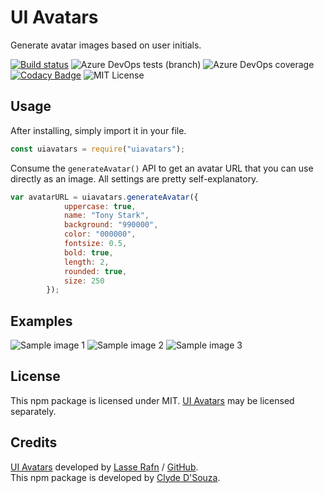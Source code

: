 # UI Avatars   
Generate avatar images based on user initials.  
    
[![Build status](https://clydedsouza.visualstudio.com/UI%20Avatars%20npm/_apis/build/status/UI%20Avatars%20Master)](https://clydedsouza.visualstudio.com/UI%20Avatars%20npm/_build/latest?definitionId=26) 
![Azure DevOps tests (branch)](https://img.shields.io/azure-devops/tests/clydedsouza/UI%20Avatars%20npm/26/master.svg) 
![Azure DevOps coverage](https://img.shields.io/azure-devops/coverage/clydedsouza/UI%20Avatars%20npm/26.svg) 
[![Codacy Badge](https://api.codacy.com/project/badge/Grade/6411dc46f633403d884210c8ec4839c5)](https://app.codacy.com/app/ClydeDz/uiavatars-npm?utm_source=github.com&utm_medium=referral&utm_content=ClydeDz/uiavatars-npm&utm_campaign=Badge_Grade_Dashboard) 
![MIT License](https://img.shields.io/static/v1.svg?label=📜%20License&message=MIT&color=informational)   

## Usage  
After installing, simply import it in your file. 

```javascript
const uiavatars = require("uiavatars");
```

Consume the `generateAvatar()` API to get an avatar URL that you can use directly as an image. All settings are pretty self-explanatory.

```javascript
var avatarURL = uiavatars.generateAvatar({
            uppercase: true,
            name: "Tony Stark",
            background: "990000",
            color: "000000",
            fontsize: 0.5,
            bold: true,
            length: 2,
            rounded: true,
            size: 250
        }); 
```
   
## Examples 
![Sample image 1](https://ui-avatars.com/api/?background=990000&color=fff&name=Clyde%20D%27Souza&size=120) 
![Sample image 2](https://ui-avatars.com/api/?bold=true&size=120) 
![Sample image 3](https://ui-avatars.com/api/?name=Tony%20Stark&length=1&size=120&font-size=0.8&background=23ff6c&color=000000) 

## License
This npm package is licensed under MIT. [UI Avatars](https://ui-avatars.com/) may be licensed separately.  

## Credits  
[UI Avatars](https://ui-avatars.com/) developed by [Lasse Rafn](https://twitter.com/lasserafn) / [GitHub](https://github.com/LasseRafn/ui-avatars).  
This npm package is developed by [Clyde D'Souza](https://clydedsouza.net).
